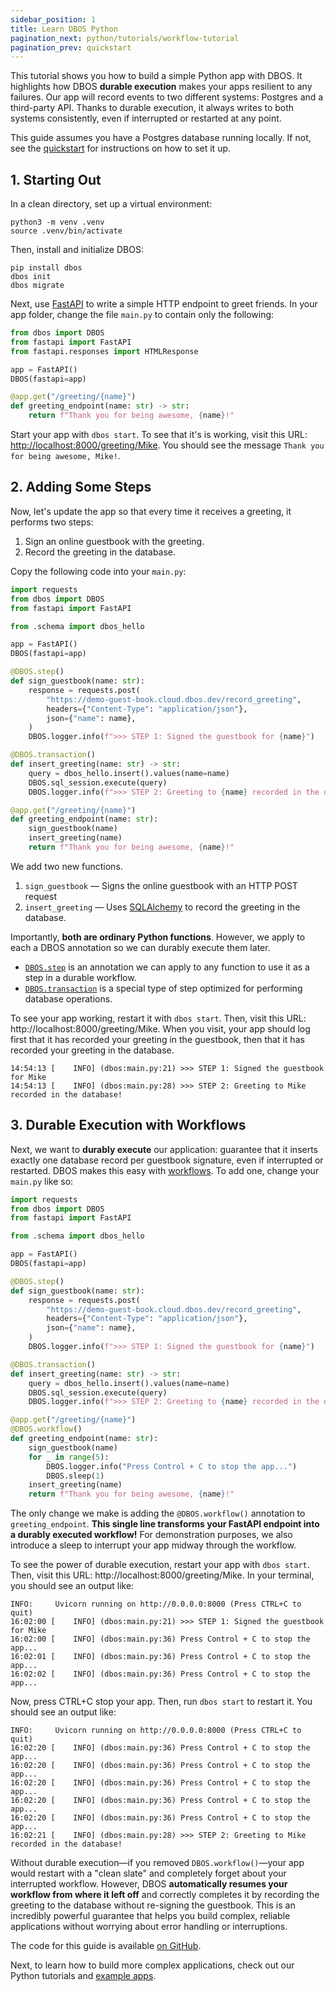 ```yaml
---
sidebar_position: 1
title: Learn DBOS Python
pagination_next: python/tutorials/workflow-tutorial
pagination_prev: quickstart
---
```


This tutorial shows you how to build a simple Python app with DBOS.
It highlights how DBOS **durable execution** makes your apps resilient to any failures.
Our app will record events to two different systems: Postgres and a third-party API.
Thanks to durable execution, it always writes to both systems consistently, even if interrupted or restarted at any point.

This guide assumes you have a Postgres database running locally.
If not, see the [quickstart](../quickstart.md) for instructions on how to set it up.

## 1. Starting Out

In a clean directory, set up a virtual environment:

```shell
python3 -m venv .venv
source .venv/bin/activate
```

Then, install and initialize DBOS:
```shell
pip install dbos
dbos init
dbos migrate
```

Next, use [FastAPI](https://github.com/fastapi/fastapi) to write a simple HTTP endpoint to greet friends.
In your app folder, change the file `main.py` to contain only the following:

```python
from dbos import DBOS
from fastapi import FastAPI
from fastapi.responses import HTMLResponse

app = FastAPI()
DBOS(fastapi=app)

@app.get("/greeting/{name}")
def greeting_endpoint(name: str) -> str:
    return f"Thank you for being awesome, {name}!"
```

Start your app with `dbos start`. 
To see that it's is working, visit this URL: [http://localhost:8000/greeting/Mike](http://localhost:8000/greeting/Mike).
You should see the message `Thank you for being awesome, Mike!`.

## 2. Adding Some Steps

Now, let's update the app so that every time it receives a greeting, it performs two steps:

1. Sign an online guestbook with the greeting.
2. Record the greeting in the database.

Copy the following code into your `main.py`:

```python
import requests
from dbos import DBOS
from fastapi import FastAPI

from .schema import dbos_hello

app = FastAPI()
DBOS(fastapi=app)

@DBOS.step()
def sign_guestbook(name: str):
    response = requests.post(
        "https://demo-guest-book.cloud.dbos.dev/record_greeting",
        headers={"Content-Type": "application/json"},
        json={"name": name},
    )
    DBOS.logger.info(f">>> STEP 1: Signed the guestbook for {name}")

@DBOS.transaction()
def insert_greeting(name: str) -> str:
    query = dbos_hello.insert().values(name=name)
    DBOS.sql_session.execute(query)
    DBOS.logger.info(f">>> STEP 2: Greeting to {name} recorded in the database!")

@app.get("/greeting/{name}")
def greeting_endpoint(name: str):
    sign_guestbook(name)
    insert_greeting(name)
    return f"Thank you for being awesome, {name}!"
```

We add two new functions.

1. `sign_guestbook` &mdash; Signs the online guestbook with an HTTP POST request
2. `insert_greeting` &mdash; Uses [SQLAlchemy](https://docs.sqlalchemy.org/en/20/core/) to record the greeting in the database.

Importantly, **both are ordinary Python functions**.
However, we apply to each a DBOS annotation so we can durably execute them later.
- [`DBOS.step`](../python/tutorials/step-tutorial.md) is an annotation we can apply to any function to use it as a step in a durable workflow.
- [`DBOS.transaction`](../python/tutorials/transaction-tutorial.md) is a special type of step optimized for performing database operations.

To see your app working, restart it with `dbos start`. Then, visit this URL: http://localhost:8000/greeting/Mike. When you visit, your app should log first that it has recorded your greeting in the guestbook, then that it has recorded your greeting in the database.

```
14:54:13 [    INFO] (dbos:main.py:21) >>> STEP 1: Signed the guestbook for Mike
14:54:13 [    INFO] (dbos:main.py:28) >>> STEP 2: Greeting to Mike recorded in the database!
```

## 3. Durable Execution with Workflows

Next, we want to **durably execute** our application: guarantee that it inserts exactly one database record per guestbook signature, even if interrupted or restarted.
DBOS makes this easy with [workflows](../python/tutorials/workflow-tutorial.md).
To add one, change your `main.py` like so:

```python
import requests
from dbos import DBOS
from fastapi import FastAPI

from .schema import dbos_hello

app = FastAPI()
DBOS(fastapi=app)

@DBOS.step()
def sign_guestbook(name: str):
    response = requests.post(
        "https://demo-guest-book.cloud.dbos.dev/record_greeting",
        headers={"Content-Type": "application/json"},
        json={"name": name},
    )
    DBOS.logger.info(f">>> STEP 1: Signed the guestbook for {name}")

@DBOS.transaction()
def insert_greeting(name: str) -> str:
    query = dbos_hello.insert().values(name=name)
    DBOS.sql_session.execute(query)
    DBOS.logger.info(f">>> STEP 2: Greeting to {name} recorded in the database!")

@app.get("/greeting/{name}")
@DBOS.workflow()
def greeting_endpoint(name: str):
    sign_guestbook(name)
    for _ in range(5):
        DBOS.logger.info("Press Control + C to stop the app...")
        DBOS.sleep(1)
    insert_greeting(name)
    return f"Thank you for being awesome, {name}!"
```

The only change we make is adding the `@DBOS.workflow()` annotation to `greeting_endpoint`.
**This single line transforms your FastAPI endpoint into a durably executed workflow!**
For demonstration purposes, we also introduce a sleep to interrupt your app midway through the workflow.

To see the power of durable execution, restart your app with `dbos start`.
Then, visit this URL: http://localhost:8000/greeting/Mike.
In your terminal, you should see an output like:

```shell
INFO:     Uvicorn running on http://0.0.0.0:8000 (Press CTRL+C to quit)
16:02:00 [    INFO] (dbos:main.py:21) >>> STEP 1: Signed the guestbook for Mike
16:02:00 [    INFO] (dbos:main.py:36) Press Control + C to stop the app...
16:02:01 [    INFO] (dbos:main.py:36) Press Control + C to stop the app...
16:02:02 [    INFO] (dbos:main.py:36) Press Control + C to stop the app...
```
Now, press CTRL+C stop your app. Then, run `dbos start` to restart it. You should see an output like:

```shell
INFO:     Uvicorn running on http://0.0.0.0:8000 (Press CTRL+C to quit)
16:02:20 [    INFO] (dbos:main.py:36) Press Control + C to stop the app...
16:02:20 [    INFO] (dbos:main.py:36) Press Control + C to stop the app...
16:02:20 [    INFO] (dbos:main.py:36) Press Control + C to stop the app...
16:02:20 [    INFO] (dbos:main.py:36) Press Control + C to stop the app...
16:02:20 [    INFO] (dbos:main.py:36) Press Control + C to stop the app...
16:02:21 [    INFO] (dbos:main.py:28) >>> STEP 2: Greeting to Mike recorded in the database!
```

Without durable execution&mdash;if you removed `DBOS.workflow()`&mdash;your app would restart with a "clean slate" and completely forget about your interrupted workflow.
However, DBOS **automatically resumes your workflow from where it left off** and correctly completes it by recording the greeting to the database without re-signing the guestbook.
This is an incredibly powerful guarantee that helps you build complex, reliable applications without worrying about error handling or interruptions.

The code for this guide is available [on GitHub](https://github.com/dbos-inc/dbos-demo-apps/tree/main/python/greeting-guestbook).

Next, to learn how to build more complex applications, check out our Python tutorials and [example apps](../examples/index.md).